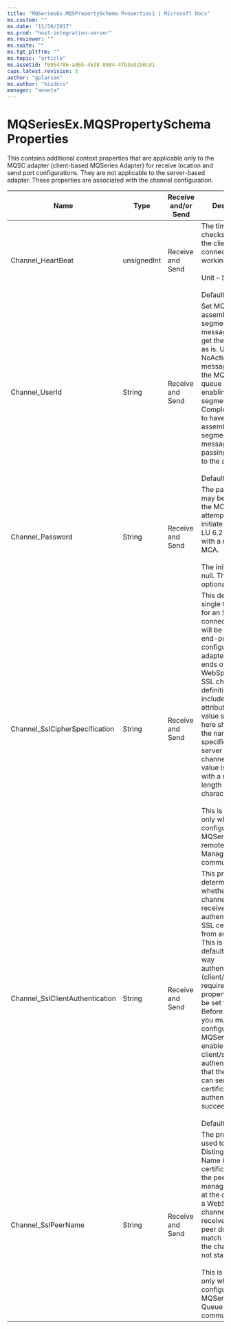 ```yaml
---
title: "MQSeriesEx.MQSPropertySchema Properties1 | Microsoft Docs"
ms.custom: ""
ms.date: "11/30/2017"
ms.prod: "host-integration-server"
ms.reviewer: ""
ms.suite: ""
ms.tgt_pltfrm: ""
ms.topic: "article"
ms.assetid: f6954786-ad65-4538-8904-4fb3edcb0cd1
caps.latest.revision: 3
author: "gplarsen"
ms.author: "hisdocs"
manager: "anneta"
---
```

# MQSeriesEx.MQSPropertySchema Properties
This contains additional context properties that are applicable only to the MQSC adapter (client-based MQSeries Adapter) for receive location and send port configurations. They are not applicable to the server-based adapter. These properties are associated with the channel configuration.  
  
|Name|Type|Receive and/or Send|Description|  
|----------|----------|--------------------------|-----------------|  
|Channel_HeartBeat|unsignedInt|Receive and Send|The time between checks to verify if the client-server connection is working.<br /><br /> Unit – Seconds<br /><br /> Default - 300|  
|Channel_UserId|String|Receive and Send|Set MQSeries to assemble segmented messages or to get the message as is. Use NoAction to read messages from the MQSeries queue without enabling segmentation. Use CompleteMessage to have MQSeries assemble segmented messages before passing them on to the adapter.<br /><br /> Default: NoAction|  
|Channel_Password|String|Receive and Send|The password may be used by the MCA when attempting to initiate a secure LU 6.2 session with a remote MCA.<br /><br /> The initial value is null. This is an optional property.|  
|Channel_SslCipherSpecification|String|Receive and Send|This defines a single CipherSpec for an SSL connection that will be used by the end-point configured in the adapter. Both ends of a WebSphere MQ SSL channel definition must include the attribute and the value specified here should match the name specified on the server end of the channel. The value is a string with a maximum length of 32 characters.<br /><br /> This is required only when SSL is configured for the MQSeries Client to remote Queue Managers communication.|  
|Channel_SslClientAuthentication|String|Receive and Send|This property determines whether the channel needs to receive and authenticate an SSL certificate from an SSL client. This is Optional by default. If two-way authentication (client/server) is required, this property should be set to Required. Before doing this, you must have configured SSL in MQSeries to enable client/server authentication so that the SSL client can send a valid certificate for authentication to succeed.<br /><br /> Default: Optional|  
|Channel_SslPeerName|String|Receive and Send|The property is used to check the Distinguished Name (DN) of the certificate from the peer queue manager or client at the other end of a WebSphere MQ channel. If the DN received from the peer does not match this value, the channel does not start.<br /><br /> This is required only when SSL is configured for the MQSeries Client to Queue Managers communication.|